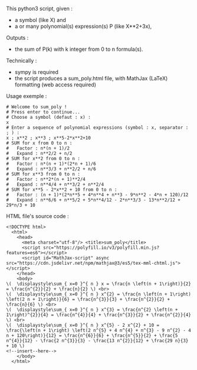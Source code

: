 This python3 script, given : 
 - a symbol (like X) and 
 - a or many polynomial(s) expression(s) P (like X**2+3x),

Outputs :
 - the sum of P(k) with k integer from 0 to n formula(s).


Technically :
 - sympy is required
 - the script produces a sum_poly.html file, 
     with MathJax (LaTeX) formatting (web access required)


Usage exemple :
```
# Welcome to sum_poly !
# Press enter to continue...
# Choose a symbol (defaut : x) :
x
# Enter a sequence of polynomial expressions (symbol : x, separator : ; ) :
x ; x**2 ; x**3 ; x**5-2*x**2+10           
# SUM for x from 0 to n : 
#   Factor : n*(n + 1)/2
#   Expand : n**2/2 + n/2
# SUM for x**2 from 0 to n : 
#   Factor : n*(n + 1)*(2*n + 1)/6
#   Expand : n**3/3 + n**2/2 + n/6
# SUM for x**3 from 0 to n : 
#   Factor : n**2*(n + 1)**2/4
#   Expand : n**4/4 + n**3/2 + n**2/4
# SUM for x**5 - 2*x**2 + 10 from 0 to n : 
#   Factor : (n + 1)*(2*n**5 + 4*n**4 + n**3 - 9*n**2 - 4*n + 120)/12
#   Expand : n**6/6 + n**5/2 + 5*n**4/12 - 2*n**3/3 - 13*n**2/12 + 29*n/3 + 10
```

HTML file's source code :
```
<!DOCTYPE html>
  <html>
    <head>
      <meta charset="utf-8"/> <title>sum_poly</title>
      <script src="https://polyfill.io/v3/polyfill.min.js?features=es6"></script>
      <script id="MathJax-script" async src="https://cdn.jsdelivr.net/npm/mathjax@3/es5/tex-mml-chtml.js"></script>
    </head>
    <body>
\(  \displaystyle\sum_{ x=0 }^{ n } x = \frac{n \left(n + 1\right)}{2} = \frac{n^{2}}{2} + \frac{n}{2} \) <br>
\(  \displaystyle\sum_{ x=0 }^{ n } x^{2} = \frac{n \left(n + 1\right) \left(2 n + 1\right)}{6} = \frac{n^{3}}{3} + \frac{n^{2}}{2} + \frac{n}{6} \) <br>
\(  \displaystyle\sum_{ x=0 }^{ n } x^{3} = \frac{n^{2} \left(n + 1\right)^{2}}{4} = \frac{n^{4}}{4} + \frac{n^{3}}{2} + \frac{n^{2}}{4} \) <br>
\(  \displaystyle\sum_{ x=0 }^{ n } x^{5} - 2 x^{2} + 10 = \frac{\left(n + 1\right) \left(2 n^{5} + 4 n^{4} + n^{3} - 9 n^{2} - 4 n + 120\right)}{12} = \frac{n^{6}}{6} + \frac{n^{5}}{2} + \frac{5 n^{4}}{12} - \frac{2 n^{3}}{3} - \frac{13 n^{2}}{12} + \frac{29 n}{3} + 10 \)
<!--insert--here-->
    </body>
  </html>
```

